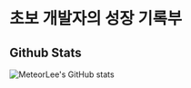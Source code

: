 # 초보 개발자의 성장 기록부


## Github Stats

![MeteorLee's GitHub stats](https://github-readme-stats.vercel.app/api?username=meteorLee&show_icons=true&theme=radical)
